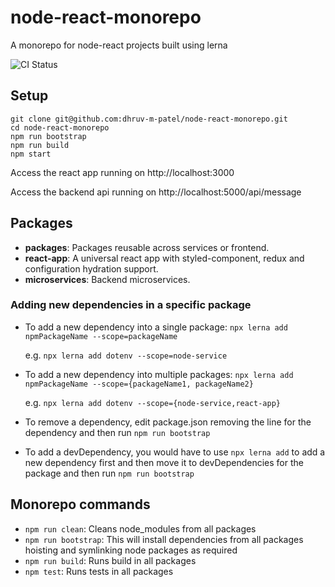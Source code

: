 # node-react-monorepo

A monorepo for node-react projects built using lerna

![CI Status](https://github.com/dhruv-m-patel/node-react-monorepo/workflows/build/badge.svg)

## Setup

```
git clone git@github.com:dhruv-m-patel/node-react-monorepo.git
cd node-react-monorepo
npm run bootstrap
npm run build
npm start
```

Access the react app running on http://localhost:3000

Access the backend api running on http://localhost:5000/api/message

## Packages

- **packages**: Packages reusable across services or frontend.
- **react-app**: A universal react app with styled-component, redux and configuration hydration support.
- **microservices**: Backend microservices.

### Adding new dependencies in a specific package

- To add a new dependency into a single package: `npx lerna add npmPackageName --scope=packageName`

  e.g. `npx lerna add dotenv --scope=node-service`

- To add a new dependency into multiple packages: `npx lerna add npmPackageName --scope={packageName1, packageName2}`

  e.g. `npx lerna add dotenv --scope={node-service,react-app}`

- To remove a dependency, edit package.json removing the line for the dependency and then run `npm run bootstrap`

- To add a devDependency, you would have to use `npx lerna add` to add a new dependency first and then move it to devDependencies for the package and then run `npm run bootstrap`


## Monorepo commands

- `npm run clean`: Cleans node_modules from all packages
- `npm run bootstrap`: This will install dependencies from all packages hoisting and symlinking node packages as required
- `npm run build`: Runs build in all packages
- `npm test`: Runs tests in all packages
